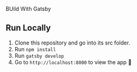 BUild With Gatsby


**Run Locally**
-
 1.  Clone this repository and go into its src folder.
 2.  Run  `npm install`
 3.  Run  `gatsby develop`
 4.  Go to  `http://localhost:8000`  to view the app 🚀
